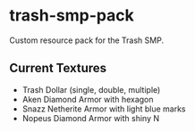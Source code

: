 # trash-smp-pack
Custom resource pack for the Trash SMP.

## Current Textures
 - Trash Dollar (single, double, multiple)
 - Aken Diamond Armor with hexagon
 - Snazz Netherite Armor with light blue marks
 - Nopeus Diamond Armor with shiny N
